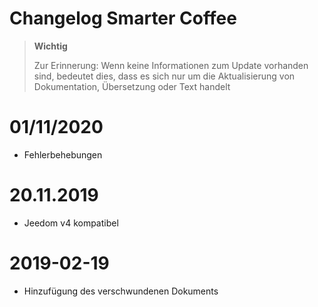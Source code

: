 # Changelog Smarter Coffee

>**Wichtig**
>
>Zur Erinnerung: Wenn keine Informationen zum Update vorhanden sind, bedeutet dies, dass es sich nur um die Aktualisierung von Dokumentation, Übersetzung oder Text handelt

# 01/11/2020

- Fehlerbehebungen

# 20.11.2019

- Jeedom v4 kompatibel

# 2019-02-19

- Hinzufügung des verschwundenen Dokuments
